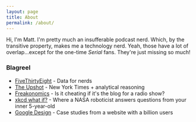 ```yaml
---
layout: page
title: About
permalink: /about/
---
```


Hi, I'm Matt. I'm pretty much an insufferable podcast nerd. Which, by the transitive property, makes me a technology nerd. Yeah, those have a lot of overlap...except for the one-time _Serial_ fans. They're just missing so much!

### Blagreel

+ [FiveThirtyEight](http://fivethirtyeight.com/) - Data for nerds
+ [The Upshot](http://www.nytimes.com/upshot/) - New York Times + analytical reasoning
+ [Freakonomics](http://freakonomics.com/blog/) - Is it cheating if it's the blog for a radio show?
+ [xkcd what if?](http://what-if.xkcd.com/) - Where a NASA roboticist answers questions from your inner 5-year-old
+ [Google Design](https://design.google.com/) - Case studies from a website with a billion users
